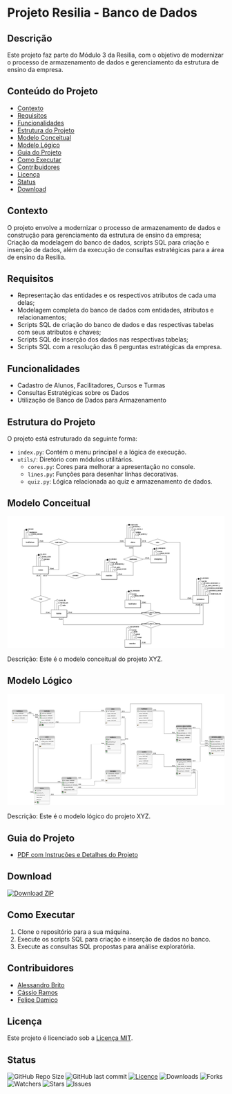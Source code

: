 # Projeto Resilia - Banco de Dados

## Descrição
Este projeto faz parte do Módulo 3 da Resilia, com o objetivo de modernizar o processo de armazenamento de dados e gerenciamento da estrutura de ensino da empresa.

## Conteúdo do Projeto
- [Contexto](#contexto)
- [Requisitos](#requisitos)
- [Funcionalidades](#funcionalidades)
- [Estrutura do Projeto](#estrutura-do-projeto)
- [Modelo Conceitual](#modelo-conceitual)
- [Modelo Lógico](#modelo-lógico)
- [Guia do Projeto](#guia-do-projeto)
- [Como Executar](#como-executar)
- [Contribuidores](#contribuidores)
- [Licença](#licença)
- [Status](#status)
- [Download](#download)



## Contexto
O projeto envolve a modernizar o processo
de armazenamento de dados e construção para gerenciamento da estrutura
de ensino da empresa; 
Criação da modelagem do banco de dados, scripts SQL para criação e inserção de dados, além da execução de consultas estratégicas para a área de ensino da Resilia.

## Requisitos
- Representação das entidades e os respectivos atributos de cada uma delas;
- Modelagem completa do banco de dados com entidades, atributos e relacionamentos;
- Scripts SQL de criação do banco de dados e das respectivas tabelas com seus atributos e chaves;
- Scripts SQL de inserção dos dados nas respectivas tabelas;
- Scripts SQL com a resolução das 6 perguntas estratégicas da empresa.

## Funcionalidades
- Cadastro de Alunos, Facilitadores, Cursos e Turmas
- Consultas Estratégicas sobre os Dados
- Utilização de Banco de Dados para Armazenamento

## Estrutura do Projeto
O projeto está estruturado da seguinte forma:
- `index.py`: Contém o menu principal e a lógica de execução.
- `utils/`: Diretório com módulos utilitários.
  - `cores.py`: Cores para melhorar a apresentação no console.
  - `lines.py`: Funções para desenhar linhas decorativas.
  - `quiz.py`: Lógica relacionada ao quiz e armazenamento de dados.

## Modelo Conceitual

<img src="Doc/MODULO%203%20-%20PROJETO%20EM%20GRUPO%20-%20CONCEITUAL.png" alt="Modelo Conceitual" width="800">

Descrição: Este é o modelo conceitual do projeto XYZ.

## Modelo Lógico

<img src="Doc/MODULO%203%20-%20PROJETO%20EM%20GRUPO%20-%20LOGICO.png" alt="Modelo Lógico" width="800">

Descrição: Este é o modelo lógico do projeto XYZ.

## Guia do Projeto
- [PDF com Instruções e Detalhes do Projeto](https://resilia-files-production.s3.amazonaws.com/material/student/1694009852_SEDadosM3Projetoemgrupopdf.pdf?AWSAccessKeyId=ASIA5NG2YCRHAYDR5ANO&Expires=1700687524&Signature=N9ozkC4ThwUxlY55KDE9%2BY6MVN8%3D&x-amz-security-token=IQoJb3JpZ2luX2VjENP%2F%2F%2F%2F%2F%2F%2F%2F%2F%2FwEaCXVzLWVhc3QtMSJGMEQCIGTrySYLrbyJNC3KRiLIOILZEqjIvNx92Fazq8CIvwM8AiABaei8Yuvcq2XrZzTIaaP2KAP4o05dpAEERccP2cdgeCqzBQgsEAIaDDkyMTcyOTI0MjE5MCIMWkRfIYAH4X1cHr7WKpAFqeVx3KkZHk2VgI1Pa4n74wmeOgOWDGOFtBj0%2F2ZqG%2Fxr05npx%2BPLsbBmNgo7wkE9hvi0qQ3wtpTGYzBfx5fj6skCBKnWiSCm1tWeYKRjs7XyMEZNF4tatrBFj5RpFOXI%2FKeLxNuU6Y4MTG5IMHb3xMU5vDp%2ByAwt6Ggsz0lKtKbTxlEs%2BX4650H0YzweWB1yU2S%2BP9lI5O7xJWXNrtPb2FnpSVQL2%2B6rwOLHnfEWqJjVRoRXBexRlJ1%2BbJDDI2iiW5ceURx5QVcxeD2ilh9J%2FUIKQweNwd4ebcP%2BJgW4qModU7DAG57elVNK5vcoVH7D2y54CutanrFfAPsMUzs%2F6PcNS2Y%2F6nwGHEDKod%2BKwxHSNFSCsHwnOh7EqZydu4OTNoxkE%2BxAQvvKMF5I6qWkY%2BuE5SJV5arH49g8LTg0W6Yp%2BvxVJkvnknn6SKitpvbb6Osr2OZ36kzDNDECEUjsh6Swn2ayrYV2fFzgbcaa%2BKTjGyjtgPBMZCoLv7XprSSVUolIvYpL32D6vlm2rgoAOAVaUsDuh66i1w2SDeycUwqopZn4nynBAPfqIrS2BRXsKmlmYibXwpWk4fZntZnQsSv0MAyU6It%2BNKamleqFidjzDgMDQTAUupoah2c6WycDYQwiL1PoyDW930dazVZjgjR%2BL9ZH%2Bu20QptoiJSNL1sYyWpDbP%2FWVscLm2KIjOwOIvyXsXqowIqN%2FUC3P%2FGXH6HvolSEvE4Z3LzGAq26ZOUkd1vo7aD0XW09WdXnLHAF1v6%2Fy2CF44inowstkEy5hLpXR43Ecm6RyiDlw1rt2wfbX2eoUGNDDTDUoRC43WjQaL8GOBFtXk2z3bFQC40IyEC0peqIy72yS6RT67g%2FO4kw3b73qgY6sgFXo1ge9t%2B%2F8uPxAggO9iVgGFepLVnr4%2Fflb7Q8U7bLiWqAOEFcZpjSbf0yFWetrhkMEkRcvJcE8cQTNq2teRELQ5sOApXQ7L2n%2Fs81MLgCs37pKm1vAd7RubqrWCsk%2BqnWFr0I1KwhpUBCK1QcvYThdUJ1VOnTe%2BEoafCTib3iIUafBhBOWcjcxfg2068f37Aeco1U52%2FcdUBnpyq%2BM25kFplvIxvmRaL%2BoeYSmT4HEQM1)

## Download

[![Download ZIP](https://img.shields.io/badge/Download_-ZIP-green?style=for-the-badge&logo=github)](https://github.com/NewKanvas/Projeto3/archive/main.zip)


## Como Executar
1. Clone o repositório para a sua máquina.
2. Execute os scripts SQL para criação e inserção de dados no banco.
3. Execute as consultas SQL propostas para análise exploratória.

## Contribuidores
- [Alessandro Brito](link-para-o-perfil-no-github)
- [Cássio Ramos](link-para-o-perfil-no-github)
- [Felipe Damico](link-para-o-perfil-no-github)

## Licença

Este projeto é licenciado sob a [Licença MIT](LICENSE).

## Status

![GitHub Repo Size](https://img.shields.io/github/repo-size/NewKanvas/Projeto3?style=for-the-badge&logo=github)
![GitHub last commit](https://img.shields.io/github/last-commit/NewKanvas/Projeto3?style=for-the-badge&logo=git)
[![Licence](https://img.shields.io/github/license/NewKanvas/Projeto3?style=for-the-badge)](./LICENSE)
![Downloads](https://img.shields.io/github/downloads/NewKanvas/Projeto3/total?style=for-the-badge)
![Forks](https://img.shields.io/github/forks/NewKanvas/Projeto3?style=for-the-badge)
![Watchers](https://img.shields.io/github/watchers/NewKanvas/Projeto3?style=for-the-badge)
![Stars](https://img.shields.io/github/stars/NewKanvas/Projeto3?style=for-the-badge)
![Issues](https://img.shields.io/github/issues/NewKanvas/Projeto3?style=for-the-badge)
